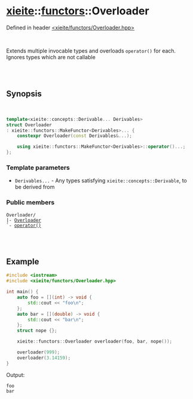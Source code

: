 # [xieite](../xieite.md)::[functors](../functors.md)::Overloader
Defined in header [<xieite/functors/Overloader.hpp>](../../include/xieite/functors/Overloader.hpp)

<br/>

Extends multiple invocable types and overloads `operator()` for each. Ignores types which are not callable

<br/><br/>

## Synopsis

<br/>

```cpp
template<xieite::concepts::Derivable... Derivables>
struct Overloader
: xieite::functors::MakeFunctor<Derivables>... {
	constexpr Overloader(const Derivables&...);

	using xieite::functors::MakeFunctor<Derivables>::operator()...;
};
```
### Template parameters
- `Derivables...` - Any types satisfying `xieite::concepts::Derivable`, to be derived from
### Public members
<pre><code>Overloader/
|- <a href="./Overloader/constructor.md">Overloader</a>
`- <a href="./Overloader/operatorCall.md">operator()</a>
</code></pre>

<br/><br/>

## Example
```cpp
#include <iostream>
#include <xieite/functors/Overloader.hpp>

int main() {
	auto foo = [](int) -> void {
		std::cout << "foo\n";
	};
	auto bar = [](double) -> void {
		std::cout << "bar\n";
	};
	struct nope {};

	xieite::functors::Overloader overloader(foo, bar, nope());

	overloader(999);
	overloader(3.14159);
}
```
Output:
```
foo
bar
```
